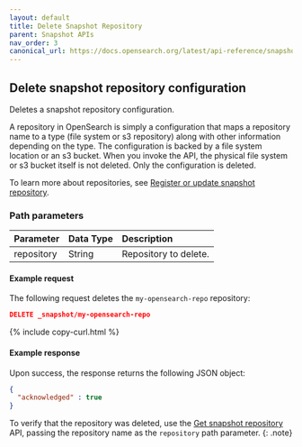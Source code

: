 ```yaml
---
layout: default
title: Delete Snapshot Repository
parent: Snapshot APIs
nav_order: 3
canonical_url: https://docs.opensearch.org/latest/api-reference/snapshots/delete-snapshot-repository/
---
```


## Delete snapshot repository configuration

 Deletes a snapshot repository configuration.  
 
 A repository in OpenSearch is simply a configuration that maps a repository name to a type (file system or s3 repository) along with other information depending on the type. The configuration is backed by a file system location or an s3 bucket. When you invoke the API, the physical file system or s3 bucket itself is not deleted. Only the configuration is deleted.

 To learn more about repositories, see [Register or update snapshot repository]({{site.url}}{{site.baseurl}}/api-reference/snapshots/create-repository).

### Path parameters

Parameter | Data Type | Description
:--- | :--- | :---
repository | String | Repository to delete. |

#### Example request

The following request deletes the `my-opensearch-repo` repository:

````json
DELETE _snapshot/my-opensearch-repo
````
{% include copy-curl.html %}

#### Example response

Upon success, the response returns the following JSON object:

````json
{
  "acknowledged" : true
}
````

To verify that the repository was deleted, use the [Get snapshot repository]({{site.url}}{{site.baseurl}}/api-reference/snapshots/get-snapshot-repository) API, passing the repository name as the `repository` path parameter.
{: .note}